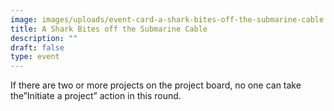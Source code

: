 ```yaml
---
image: images/uploads/event-card-a-shark-bites-off-the-submarine-cable.jpg
title: A Shark Bites off the Submarine Cable
description: ""
draft: false
type: event
---
```

If there are two or more projects on the project board, no one can take the”Initiate a project” action in  this round.